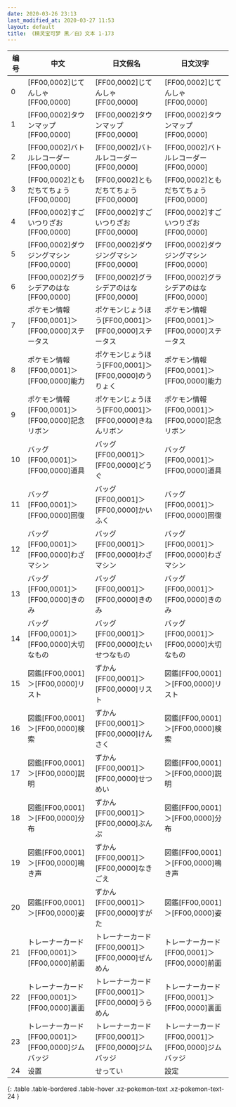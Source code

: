 ```yaml
---
date: 2020-03-26 23:13
last_modified_at: 2020-03-27 11:53
layout: default
title: 《精灵宝可梦 黑／白》文本 1-173
---
```

| 编号 | 中文 | 日文假名 | 日文汉字 |
| ---- | ---- | ---- | --- |
| 0 | [FF00,0002]じてんしゃ[FF00,0000] | [FF00,0002]じてんしゃ[FF00,0000] | [FF00,0002]じてんしゃ[FF00,0000] |
| 1 | [FF00,0002]タウンマップ[FF00,0000] | [FF00,0002]タウンマップ[FF00,0000] | [FF00,0002]タウンマップ[FF00,0000] |
| 2 | [FF00,0002]バトルレコーダー[FF00,0000] | [FF00,0002]バトルレコーダー[FF00,0000] | [FF00,0002]バトルレコーダー[FF00,0000] |
| 3 | [FF00,0002]ともだちてちょう[FF00,0000] | [FF00,0002]ともだちてちょう[FF00,0000] | [FF00,0002]ともだちてちょう[FF00,0000] |
| 4 | [FF00,0002]すごいつりざお[FF00,0000] | [FF00,0002]すごいつりざお[FF00,0000] | [FF00,0002]すごいつりざお[FF00,0000] |
| 5 | [FF00,0002]ダウジングマシン[FF00,0000] | [FF00,0002]ダウジングマシン[FF00,0000] | [FF00,0002]ダウジングマシン[FF00,0000] |
| 6 | [FF00,0002]グラシデアのはな[FF00,0000] | [FF00,0002]グラシデアのはな[FF00,0000] | [FF00,0002]グラシデアのはな[FF00,0000] |
| 7 | ポケモン情報[FF00,0001]＞[FF00,0000]ステータス | ポケモンじょうほう[FF00,0001]＞[FF00,0000]ステータス | ポケモン情報[FF00,0001]＞[FF00,0000]ステータス |
| 8 | ポケモン情報[FF00,0001]＞[FF00,0000]能力 | ポケモンじょうほう[FF00,0001]＞[FF00,0000]のうりょく | ポケモン情報[FF00,0001]＞[FF00,0000]能力 |
| 9 | ポケモン情報[FF00,0001]＞[FF00,0000]記念リボン | ポケモンじょうほう[FF00,0001]＞[FF00,0000]きねんリボン | ポケモン情報[FF00,0001]＞[FF00,0000]記念リボン |
| 10 | バッグ[FF00,0001]＞[FF00,0000]道具 | バッグ[FF00,0001]＞[FF00,0000]どうぐ | バッグ[FF00,0001]＞[FF00,0000]道具 |
| 11 | バッグ[FF00,0001]＞[FF00,0000]回復 | バッグ[FF00,0001]＞[FF00,0000]かいふく | バッグ[FF00,0001]＞[FF00,0000]回復 |
| 12 | バッグ[FF00,0001]＞[FF00,0000]わざマシン | バッグ[FF00,0001]＞[FF00,0000]わざマシン | バッグ[FF00,0001]＞[FF00,0000]わざマシン |
| 13 | バッグ[FF00,0001]＞[FF00,0000]きのみ | バッグ[FF00,0001]＞[FF00,0000]きのみ | バッグ[FF00,0001]＞[FF00,0000]きのみ |
| 14 | バッグ[FF00,0001]＞[FF00,0000]大切なもの | バッグ[FF00,0001]＞[FF00,0000]たいせつなもの | バッグ[FF00,0001]＞[FF00,0000]大切なもの |
| 15 | 図鑑[FF00,0001]＞[FF00,0000]リスト | ずかん[FF00,0001]＞[FF00,0000]リスト | 図鑑[FF00,0001]＞[FF00,0000]リスト |
| 16 | 図鑑[FF00,0001]＞[FF00,0000]検索 | ずかん[FF00,0001]＞[FF00,0000]けんさく | 図鑑[FF00,0001]＞[FF00,0000]検索 |
| 17 | 図鑑[FF00,0001]＞[FF00,0000]説明 | ずかん[FF00,0001]＞[FF00,0000]せつめい | 図鑑[FF00,0001]＞[FF00,0000]説明 |
| 18 | 図鑑[FF00,0001]＞[FF00,0000]分布 | ずかん[FF00,0001]＞[FF00,0000]ぶんぷ | 図鑑[FF00,0001]＞[FF00,0000]分布 |
| 19 | 図鑑[FF00,0001]＞[FF00,0000]鳴き声 | ずかん[FF00,0001]＞[FF00,0000]なきごえ　 | 図鑑[FF00,0001]＞[FF00,0000]鳴き声 |
| 20 | 図鑑[FF00,0001]＞[FF00,0000]姿 | ずかん[FF00,0001]＞[FF00,0000]すがた | 図鑑[FF00,0001]＞[FF00,0000]姿 |
| 21 | トレーナーカード[FF00,0001]＞[FF00,0000]前面 | トレーナーカード[FF00,0001]＞[FF00,0000]ぜんめん | トレーナーカード[FF00,0001]＞[FF00,0000]前面 |
| 22 | トレーナーカード[FF00,0001]＞[FF00,0000]裏面 | トレーナーカード[FF00,0001]＞[FF00,0000]うらめん | トレーナーカード[FF00,0001]＞[FF00,0000]裏面 |
| 23 | トレーナーカード[FF00,0001]＞[FF00,0000]ジムバッジ | トレーナーカード[FF00,0001]＞[FF00,0000]ジムバッジ | トレーナーカード[FF00,0001]＞[FF00,0000]ジムバッジ |
| 24 | 设置 | せってい | 設定 |
{: .table .table-bordered .table-hover .xz-pokemon-text .xz-pokemon-text-24 }